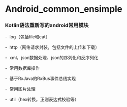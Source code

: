 # Android_common_ensimple
### Kotlin语法重新写的android常用模块
-  log（包括file和cat）

-  http（网络请求封装，包括文件的上传和下载）

-  xml，json数据处理、json的序列化和反序列化

-  常用数据库操作

-  基于RxJava的RxBus事件总线实现

-  常用图片处理

-  util（hex转换，正则表达式校验等）
